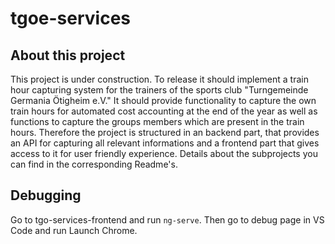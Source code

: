 # tgoe-services

## About this project
This project is under construction.
To release it should implement a train hour capturing system for the trainers of the sports club "Turngemeinde Germania Ötigheim e.V."
It should provide functionality to capture the own train hours for automated cost accounting at the end of the year as well as functions to capture the groups members which are present in the train hours.
Therefore the project is structured in an backend part, that provides an API for capturing all relevant informations and a frontend part that gives access to it for user friendly experience.
Details about the subprojects you can find in the corresponding Readme's.

## Debugging
Go to tgo-services-frontend and run `ng-serve`.
Then go to debug page in VS Code and run Launch Chrome.